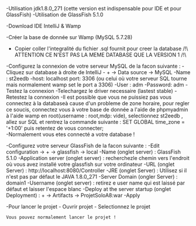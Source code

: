 -Utilisation jdk1.8.0_271 (cette version est indispensable pour IDE et pour GlassFish)
-Utilisation de GlassFish 5.1.0

-Download IDE IntelliJ & Wamp

-Créer la base de donnée sur Wamp (MySQL 5.7.28)

- Copier coller l'integralité du fichier .sql fournit pour creer la database 
		/!\ ATTENTION CE N'EST PAS LA MEME DATABASE QUE LA VERSION 1 /!\


																				   
-Configurez la connexion de votre serveur MySQL de la facon suivante : 
	-Cliquez sur database à droite de IntelliJ 
	- + -> Data source -> MySQL
	-Name : st2eedb
	-host: localhost port: 3306 (ou celui où votre serveur SQL tourne mais normalement wamp set le port a 3306)
	-User : adm
	-Password: adm
	-Testez la connexion
	-Telechargez le driver necessaire (lastest stable)
	-Retestez la connexion
	-Il est possible que vous ne puissiez pas vous connectez à la databaseà cause d'un probleme de zone horaire, pour regler ce soucis, connectez vous 
	à votre base de donnée a l'aide de phpmyadmin à l'aide wamp en root(username : root,mdp: vide), selectionnez st2eedb , allez sur SQL et 
	rentrez la commande suivante : SET GLOBAL time_zone = '+1:00' puis retentez de vous connecter;	
	-Normalement vous etes connecté a votre database !
	
-Configurez votre serveur GlassFish de la facon suivante :
    -Edit configuration -> + -> glassfish -> local
	-Name (onglet server) : GlassFish 5.1.0
	-Application server (onglet server) : recherchezle chemin vers l'endroit où vous avez installé votre glassfish sur votre ordinateur
	-URL (onglet Server)  : http://localhost:8080/Controller
	-JRE (onglet Server) : Utilisez si il n'est pas par défaut le JAVA 1.8.0_271 
	-Server Domain (ongler Server) : domain1
	-Username (onglet server) : retirez e user name qui est laissé par défaut et laisser l'espace blanc
	-Deploy at the server startup (onglet Deployment) : + -> Artifacts -> ProjetSoloA8:war
	-Apply
	
-Pour lancer le projet
	- Ouvrir projet 
	- Selectionnez le projet 
	
	
	Vous pouvez normalement lancer le projet !

